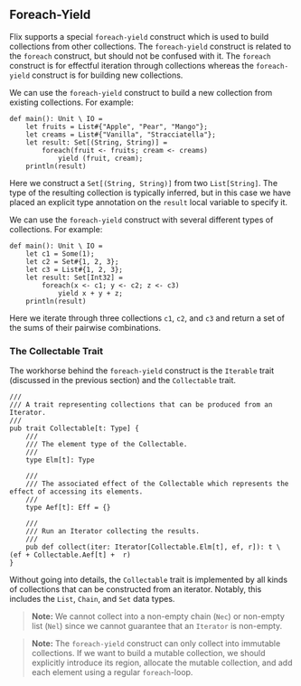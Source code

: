 ## Foreach-Yield

Flix supports a special `foreach-yield` construct which is used to build
collections from other collections. The `foreach-yield` construct is related to
the `foreach` construct, but should not be confused with it. The `foreach`
construct is for effectful iteration through collections whereas the
`foreach-yield` construct is for building new collections. 

We can use the `foreach-yield` construct to build a new collection from existing
collections. For example:

```flix
def main(): Unit \ IO = 
    let fruits = List#{"Apple", "Pear", "Mango"};
    let creams = List#{"Vanilla", "Stracciatella"};
    let result: Set[(String, String)] =
        foreach(fruit <- fruits; cream <- creams)
            yield (fruit, cream);
    println(result)
```

Here we construct a `Set[(String, String)]` from two `List[String]`. The type of
the resulting collection is typically inferred, but in this case we have placed
an explicit type annotation on the `result` local variable to specify it. 

We can use the `foreach-yield` construct with several different types of
collections. For example: 

```flix
def main(): Unit \ IO = 
    let c1 = Some(1);
    let c2 = Set#{1, 2, 3};
    let c3 = List#{1, 2, 3};
    let result: Set[Int32] =
        foreach(x <- c1; y <- c2; z <- c3)
            yield x + y + z;
    println(result)
```

Here we iterate through three collections `c1`, `c2`, and `c3` and return a set
of the sums of their pairwise combinations. 

### The Collectable Trait 

The workhorse behind the `foreach-yield` construct is the `Iterable` trait
(discussed in the previous section) and the `Collectable` trait. 

```flix
///
/// A trait representing collections that can be produced from an Iterator.
///
pub trait Collectable[t: Type] {
    ///
    /// The element type of the Collectable.
    ///
    type Elm[t]: Type

    ///
    /// The associated effect of the Collectable which represents the effect of accessing its elements.
    ///
    type Aef[t]: Eff = {}

    ///
    /// Run an Iterator collecting the results.
    ///
    pub def collect(iter: Iterator[Collectable.Elm[t], ef, r]): t \ (ef + Collectable.Aef[t] +  r)
}
```

Without going into details, the `Collectable` trait is implemented by all
kinds of collections that can be constructed from an iterator. Notably, this
includes the `List`, `Chain`, and `Set` data types. 

> **Note:** We cannot collect into a non-empty chain (`Nec`) or non-empty list
> (`Nel`) since we cannot guarantee that an `Iterator` is non-empty.

> **Note:** The `foreach-yield` construct can only collect into immutable
> collections. If we want to build a mutable collection, we should explicitly
> introduce its region, allocate the mutable collection, and add each element
> using a regular `foreach`-loop.
